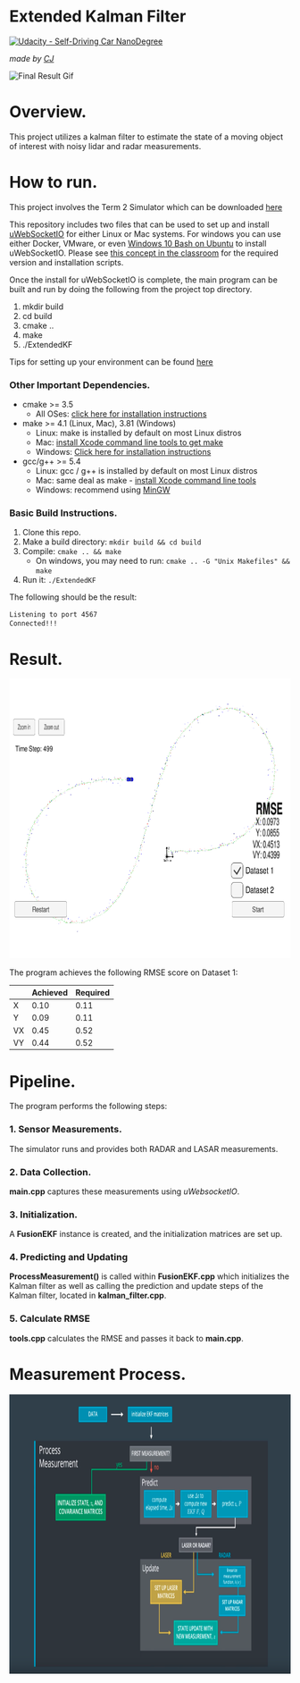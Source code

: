 # Extended Kalman Filter

[![Udacity - Self-Driving Car NanoDegree](https://s3.amazonaws.com/udacity-sdc/github/shield-carnd.svg)](http://www.udacity.com/drive)

*made by [CJ](https://github.com/vssrcj)*

![Final Result Gif](./result.gif)

# Overview.

This project utilizes a kalman filter to estimate the state of a moving object of interest with noisy lidar and radar measurements.

# How to run.

This project involves the Term 2 Simulator which can be downloaded [here](https://github.com/udacity/self-driving-car-sim/releases)

This repository includes two files that can be used to set up and install [uWebSocketIO](https://github.com/uWebSockets/uWebSockets) for either Linux or Mac systems. For windows you can use either Docker, VMware, or even [Windows 10 Bash on Ubuntu](https://www.howtogeek.com/249966/how-to-install-and-use-the-linux-bash-shell-on-windows-10/) to install uWebSocketIO. Please see [this concept in the classroom](https://classroom.udacity.com/nanodegrees/nd013/parts/40f38239-66b6-46ec-ae68-03afd8a601c8/modules/0949fca6-b379-42af-a919-ee50aa304e6a/lessons/f758c44c-5e40-4e01-93b5-1a82aa4e044f/concepts/16cf4a78-4fc7-49e1-8621-3450ca938b77) for the required version and installation scripts.

Once the install for uWebSocketIO is complete, the main program can be built and run by doing the following from the project top directory.

1. mkdir build
2. cd build
3. cmake ..
4. make
5. ./ExtendedKF

Tips for setting up your environment can be found [here](https://classroom.udacity.com/nanodegrees/nd013/parts/40f38239-66b6-46ec-ae68-03afd8a601c8/modules/0949fca6-b379-42af-a919-ee50aa304e6a/lessons/f758c44c-5e40-4e01-93b5-1a82aa4e044f/concepts/23d376c7-0195-4276-bdf0-e02f1f3c665d)


### Other Important Dependencies.

* cmake >= 3.5
  * All OSes: [click here for installation instructions](https://cmake.org/install/)
* make >= 4.1 (Linux, Mac), 3.81 (Windows)
  * Linux: make is installed by default on most Linux distros
  * Mac: [install Xcode command line tools to get make](https://developer.apple.com/xcode/features/)
  * Windows: [Click here for installation instructions](http://gnuwin32.sourceforge.net/packages/make.htm)
* gcc/g++ >= 5.4
  * Linux: gcc / g++ is installed by default on most Linux distros
  * Mac: same deal as make - [install Xcode command line tools](https://developer.apple.com/xcode/features/)
  * Windows: recommend using [MinGW](http://www.mingw.org/)

### Basic Build Instructions.

1. Clone this repo.
2. Make a build directory: `mkdir build && cd build`
3. Compile: `cmake .. && make` 
   * On windows, you may need to run: `cmake .. -G "Unix Makefiles" && make`
4. Run it: `./ExtendedKF `

The following should be the result:
```
Listening to port 4567
Connected!!!
```

# Result.

<div>
  <img src="/images/program.png" height="500">
</div>

The program achieves the following RMSE score on Dataset 1:

||Achieved|Required|
|---|---|---|
|X|0.10|0.11|
|Y|0.09|0.11|
|VX|0.45|0.52|
|VY|0.44|0.52|

# Pipeline.

The program performs the following steps:

### 1. Sensor Measurements.
The simulator runs and provides both RADAR and LASAR measurements.

### 2. Data Collection.

**main.cpp** captures these measurements using *uWebsocketIO*.

### 3. Initialization.

A **FusionEKF** instance is created, and the initialization matrices are set up.

### 4. Predicting and Updating

**ProcessMeasurement()** is called within **FusionEKF.cpp** which initializes the Kalman filter as well as calling the prediction and update steps of the Kalman filter, located in **kalman_filter.cpp**.

### 5. Calculate RMSE

**tools.cpp** calculates the RMSE and passes it back to **main.cpp**.

# Measurement Process.

<div>
  <img src="/images/flow.png" height="500">
</div>
